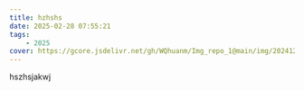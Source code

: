 ```yaml
---
title: hzhshs
date: 2025-02-28 07:55:21
tags: 
    - 2025
cover: https://gcore.jsdelivr.net/gh/WQhuanm/Img_repo_1@main/img/202412222015910.png
---
```


hszhsjakwj